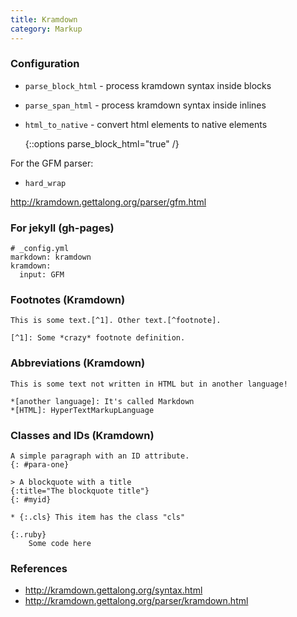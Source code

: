 ```yaml
---
title: Kramdown
category: Markup
---
```


### Configuration

 * `parse_block_html` - process kramdown syntax inside blocks
 * `parse_span_html` - process kramdown syntax inside inlines
 * `html_to_native` - convert html elements to native elements

    {::options parse_block_html="true" /}

For the GFM parser:

 * `hard_wrap`

http://kramdown.gettalong.org/parser/gfm.html

### For jekyll (gh-pages)

    # _config.yml
    markdown: kramdown
    kramdown:
      input: GFM

### Footnotes (Kramdown)

    This is some text.[^1]. Other text.[^footnote].

    [^1]: Some *crazy* footnote definition.

### Abbreviations (Kramdown)

    This is some text not written in HTML but in another language!

    *[another language]: It's called Markdown
    *[HTML]: HyperTextMarkupLanguage

### Classes and IDs (Kramdown)

    A simple paragraph with an ID attribute.
    {: #para-one}

    > A blockquote with a title
    {:title="The blockquote title"}
    {: #myid}

    * {:.cls} This item has the class "cls"

    {:.ruby}
        Some code here

### References

 * http://kramdown.gettalong.org/syntax.html
 * http://kramdown.gettalong.org/parser/kramdown.html
